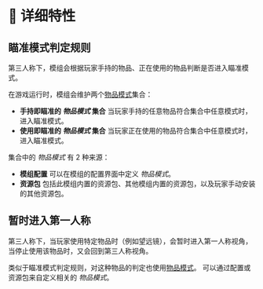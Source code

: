 # 📖 详细特性

## 瞄准模式判定规则

第三人称下，模组会根据玩家手持的物品、正在使用的物品判断是否进入瞄准模式。

在游戏运行时，模组会维护两个[物品模式](./ItemPattern)集合：

-   **手持即瞄准的 _物品模式_ 集合** 当玩家手持的任意物品符合集合中任意模式时，进入瞄准模式。
-   **使用即瞄准的 _物品模式_ 集合** 当玩家正在使用的物品符合集合中任意模式时，进入瞄准模式。

集合中的 _物品模式_ 有 2 种来源：

-   **模组配置** 可以在模组的配置界面中定义 _物品模式_。
-   **资源包** 包括此模组内置的资源包、其他模组内置的资源包，以及玩家手动安装的其他资源包。

## 暂时进入第一人称

第三人称下，当玩家使用特定物品时（例如望远镜），会暂时进入第一人称视角，当停止使用该物品时，又会回到第三人称视角。

类似于瞄准模式判定规则，对这种物品的判定也使用[物品模式](./ItemPattern)。
可以通过配置或资源包来自定义相关的 _物品模式_。
